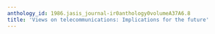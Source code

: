 ```yaml
---
anthology_id: 1986.jasis_journal-ir0anthology0volumeA37A6.8
title: 'Views on telecommunications: Implications for the future'
---
```

